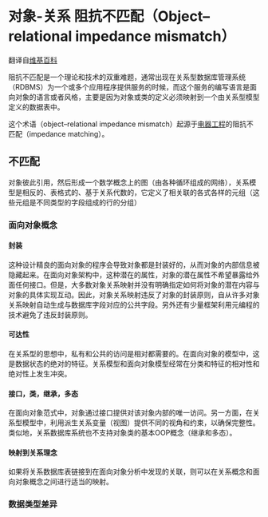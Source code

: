 
# 对象-关系 阻抗不匹配（Object–relational impedance mismatch）

  翻译自[维基百科](https://en.wikipedia.org/wiki/Object–relational_impedance_mismatch)

阻抗不匹配是一个理论和技术的双重难题，通常出现在关系型数据库管理系统（RDBMS）为一个或多个应用程序提供服务的时候，而这个服务的编写语言是面向对象的语言或者风格，主要是因为对象或类的定义必须映射到一个由关系型模型定义的数据表中。

这个术语（object–relational impedance mismatch）起源于[电器工程](https://en.wikipedia.org/wiki/Electrical_engineering)的阻抗不匹配（impedance matching）。

## 不匹配

对象彼此引用，然后形成一个数学概念上的图（由各种循环组成的网络），关系模型是相反的、表格式的、基于关系代数的，它定义了相关联的各式各样的元组（这些元组是不同类型的字段组成的行的分组）

### 面向对象概念

#### 封装

这种设计精良的面向对象的程序会导致对象都是封装好的，从而对象的内部信息被隐藏起来。在面向对象架构中，这种潜在的属性，对象的潜在属性不希望暴露给外面任何接口。但是，大多数对象关系映射并没有明确指定如何将对象的潜在内容与对象的具体实现互动。因此，对象关系映射违反了对象的封装原则，自从许多对象关系映射自动生成与数据库字段对应的公共字段。另外还有少量框架利用元编程的技术避免了违反封装原则。

#### 可达性

在关系型的思想中，私有和公共的访问是相对都需要的。在面向对象的模型中，这是数据状态的绝对的特征。关系模型和面向对象模型经常在分类和特征的相对性和绝对性上发生冲突。

#### 接口，类，继承，多态

在面向对象范式中，对象通过接口提供对该对象内部的唯一访问。另一方面，在关系型模型中，利用派生关系变量（视图）提供不同的视角和约束，以确保完整性。类似地，关系数据库系统也不支持对象类的基本OOP概念（继承和多态）。

#### 映射到关系理念

如果将关系数据库表链接到在面向对象分析中发现的关联，则可以在关系概念和面向对象概念之间进行适当的映射。

### 数据类型差异




